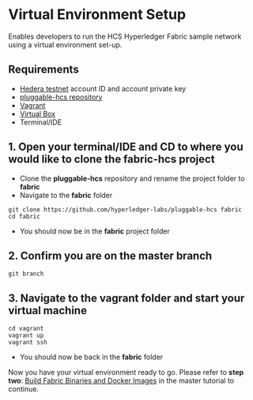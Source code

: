 # Virtual Environment Setup

Enables developers to run the HCS Hyperledger Fabric sample network using a virtual environment set-up.

## Requirements

* [Hedera testnet](../../../../networks/testnet/testnet-access.md) account ID and account private key
* [pluggable-hcs repository](https://github.com/hyperledger-labs/pluggable-hcs)
* [Vagrant](https://www.vagrantup.com/downloads.html)
* [Virtual Box](https://www.virtualbox.org/wiki/Downloads)
* Terminal/IDE

## 1. Open your terminal/IDE and CD to where you would like to clone the fabric-hcs project

* Clone the **pluggable-hcs** repository and rename the project folder to **fabric**
* Navigate to the **fabric** folder

```
git clone https://github.com/hyperledger-labs/pluggable-hcs fabric
cd fabric
```

* You should now be in the **fabric** project folder

## 2. Confirm you are on the master branch

```
git branch
```

## 3. Navigate to the vagrant folder and start your virtual machine

```
cd vagrant
vagrant up
vagrant ssh
```

* You should now be back in the **fabric** folder

Now you have your virtual environment ready to go. Please refer to **step two**: [Build Fabric Binaries and Docker Images](./#id-2.-build-fabric-binaries-and-docker-images) in the master tutorial to continue.
